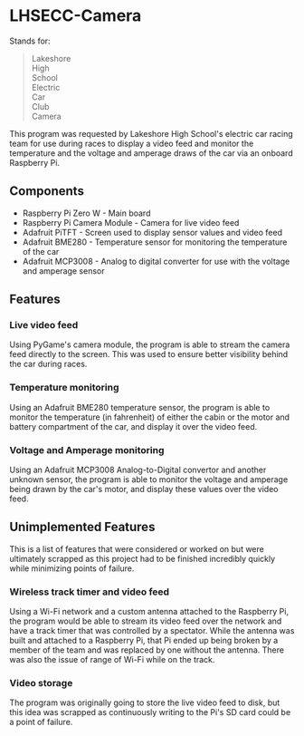 # LHSECC-Camera
Stands for:
> Lakeshore\
> High\
> School\
> Electric\
> Car\
> Club\
> Camera

This program was requested by Lakeshore High School's electric car racing team for use during races to display a video feed and monitor the temperature and the voltage and amperage draws of the car via an onboard Raspberry Pi.

## Components
- Raspberry Pi Zero W - Main board
- Raspberry Pi Camera Module - Camera for live video feed
- Adafruit PiTFT - Screen used to display sensor values and video feed
- Adafruit BME280 - Temperature sensor for monitoring the temperature of the car
- Adafruit MCP3008 - Analog to digital converter for use with the voltage and amperage sensor

## Features
### Live video feed
Using PyGame's camera module, the program is able to stream the camera feed directly to the screen. This was used to ensure better visibility behind the car during races.

### Temperature monitoring
Using an Adafruit BME280 temperature sensor, the program is able to monitor the temperature (in fahrenheit) of either the cabin or the motor and battery compartment of the car, and display it over the video feed.

### Voltage and Amperage monitoring
Using an Adafruit MCP3008 Analog-to-Digital convertor and another unknown sensor, the program is able to monitor the voltage and amperage being drawn by the car's motor, and display these values over the video feed. 

## Unimplemented Features
This is a list of features that were considered or worked on but were ultimately scrapped as this project had to be finished incredibly quickly while minimizing points of failure.

### Wireless track timer and video feed
Using a Wi-Fi network and a custom antenna attached to the Raspberry Pi, the program would be able to stream its video feed over the network and have a track timer that was controlled by a spectator. While the antenna was built and attached to a Raspberry Pi, that Pi ended up being broken by a member of the team and was replaced by one without the antenna. There was also the issue of range of Wi-Fi while on the track.

### Video storage
The program was originally going to store the live video feed to disk, but this idea was scrapped as continuously writing to the Pi's SD card could be a point of failure.